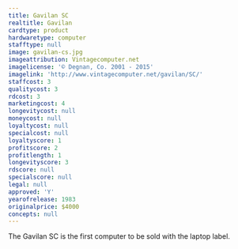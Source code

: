 ```yaml
---
title: Gavilan SC
realtitle: Gavilan
cardtype: product
hardwaretype: computer
stafftype: null
image: gavilan-cs.jpg
imageattribution: Vintagecomputer.net
imagelicense: '© Degnan, Co. 2001 - 2015'
imagelink: 'http://www.vintagecomputer.net/gavilan/SC/'
staffcost: 3
qualitycost: 3
rdcost: 3
marketingcost: 4
longevitycost: null
moneycost: null
loyaltycost: null
specialcost: null
loyaltyscore: 1
profitscore: 2
profitlength: 1
longevityscore: 3
rdscore: null
specialscore: null
legal: null
approved: 'Y'
yearofrelease: 1983
originalprice: $4000
concepts: null
---
```


The Gavilan SC is the first computer to be sold with the laptop label.

